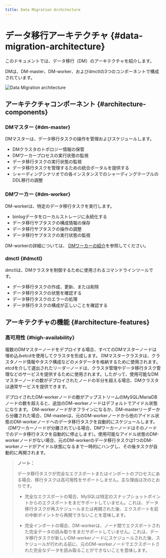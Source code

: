 ```yaml
---
title: Data Migration Architecture
---
```


# データ移行アーキテクチャ {#data-migration-architecture}

このドキュメントでは、データ移行（DM）のアーキテクチャを紹介します。

DMは、DM-master、DM-worker、およびdmctlの3つのコンポーネントで構成されています。

![Data Migration architecture](https://download.pingcap.com/images/docs/dm/dm-architecture-2.0.png)

## アーキテクチャコンポーネント {#architecture-components}

### DMマスター {#dm-master}

DMマスターは、データ移行タスクの操作を管理およびスケジュールします。

-   DMクラスタのトポロジー情報の保管
-   DMワーカープロセスの実行状態の監視
-   データ移行タスクの実行状態の監視
-   データ移行タスクを管理するための統合ポータルを提供する
-   シャーディングシナリオでの各インスタンスでのシャーディングテーブルのDDL移行の調整

### DMワーカー {#dm-worker}

DM-workerは、特定のデータ移行タスクを実行します。

-   binlogデータをローカルストレージに永続化する
-   データ移行サブタスクの構成情報の保存
-   データ移行サブタスクの操作の調整
-   データ移行サブタスクの実行状態の監視

DM-workerの詳細については、 [DMワーカーの紹介](/dm/dm-worker-intro.md)を参照してください。

### dmctl {#dmctl}

dmctlは、DMクラスタを制御するために使用されるコマンドラインツールです。

-   データ移行タスクの作成、更新、または削除
-   データ移行タスクの状態を確認する
-   データ移行タスクのエラーの処理
-   データ移行タスクの構成が正しいことを確認する

## アーキテクチャの機能 {#architecture-features}

### 高可用性 {#high-availability}

複数のDMマスターノードをデプロイする場合、すべてのDMマスターノードは埋め込みetcdを使用してクラスタを形成します。 DMマスタークラスタは、クラスタノード情報やタスク構成などのメタデータを格納するために使用されます。 etcdを介して選出されたリーダーノードは、クラスタ管理やデータ移行タスク管理などのサービスを提供するために使用されます。したがって、使用可能なDMマスターノードの数がデプロイされたノードの半分を超える場合、DMクラスタは通常サービスを提供できます。

デプロイされたDM-workerノードの数がアップストリームのMySQL/MariaDBノードの数を超えると、追加のDM-workerノードはデフォルトでアイドル状態になります。 DM-workerノードがオフラインになるか、DM-masterリーダーから分離された場合、DM-masterは、元のDM-workerノードから他のアイドル状態のDM-workerノードへのデータ移行タスクを自動的にスケジュールします。 （DMワーカーノードが分離されている場合、DMワーカーノードはそのノードでのデータ移行タスクを自動的に停止します）。使用可能なアイドル状態のDM-workerノードがない場合、元のDM-workerのデータ移行タスクは1つのDM-workerノードがアイドル状態になるまで一時的にハングし、その後タスクが自動的に再開されます。

> **ノート：**
>
> データ移行タスクが完全なエクスポートまたはインポートのプロセスにある場合、移行タスクは高可用性をサポートしません。主な理由は次のとおりです。
>
> -   完全なエクスポートの場合、MySQLは特定のスナップショットポイントからのエクスポートをまだサポートしていません。これは、データ移行タスクが再スケジュールまたは再開された後、エクスポートを前の中断ポイントから再開できないことを意味します。
>
> -   完全インポートの場合、DM-workerは、ノード間でエクスポートされた完全データの読み取りをまだサポートしていません。これは、データ移行タスクが新しいDM-workerノードにスケジュールされた後、スケジュールが行われる前に、元のDM-workerノードでエクスポートされた完全なデータを読み取ることができないことを意味します。
